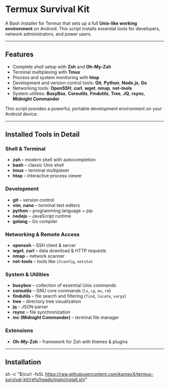 # Termux Survival Kit

A Bash installer for Termux that sets up a full **Unix-like working environment** on Android. This script installs essential tools for developers, network administrators, and power users.

---

## Features

- Complete shell setup with **Zsh** and **Oh-My-Zsh**  
- Terminal multiplexing with **Tmux**  
- Process and system monitoring with **htop**  
- Development and version control tools: **Git**, **Python**, **Node.js**, **Go**  
- Networking tools: **OpenSSH**, **curl**, **wget**, **nmap**, **net-tools**  
- System utilities: **BusyBox**, **Coreutils**, **Findutils**, **Tree**, **JQ**, **rsync**, **Midnight Commander**

This script provides a powerful, portable development environment on your Android device.

---

## Installed Tools in Detail

### Shell & Terminal
- **zsh** – modern shell with autocompletion  
- **bash** – classic Unix shell  
- **tmux** – terminal multiplexer  
- **htop** – interactive process viewer  

### Development
- **git** – version control  
- **vim**, **nano** – terminal text editors  
- **python** – programming language + pip  
- **nodejs** – JavaScript runtime  
- **golang** – Go compiler  

### Networking & Remote Access
- **openssh** – SSH client & server  
- **wget**, **curl** – data download & HTTP requests  
- **nmap** – network scanner  
- **net-tools** – tools like `ifconfig`, `netstat`  

### System & Utilities
- **busybox** – collection of essential Unix commands  
- **coreutils** – GNU core commands (`ls`, `cp`, `mv`, `rm`)  
- **findutils** – file search and filtering (`find`, `locate`, `xargs`)  
- **tree** – directory tree visualization  
- **jq** – JSON parser  
- **rsync** – file synchronization  
- **mc (Midnight Commander)** – terminal file manager  

### Extensions
- **Oh-My-Zsh** – framework for Zsh with themes & plugins  

---

## Installation
sh -c "$(curl -fsSL https://raw.githubusercontent.com/kamexX/termux-survival-kit/refs/heads/main/install.sh)"
